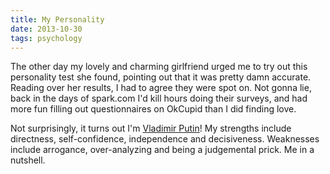 ```yaml
---
title: My Personality
date: 2013-10-30
tags: psychology
---
```


The other day my lovely and charming girlfriend urged me to try out this personality test she found, pointing out that it was pretty damn accurate. Reading over her results, I had to agree they were spot on. Not gonna lie, back in the days of spark.com I'd kill hours doing their surveys, and had more fun filling out questionnaires on OkCupid than I did finding love.

Not surprisingly, it turns out I'm [Vladimir Putin](http://www.16personalities.com/intj-personality)! My strengths include directness, self-confidence, independence and decisiveness. Weaknesses include arrogance, over-analyzing and being a judgemental prick. Me in a nutshell.
